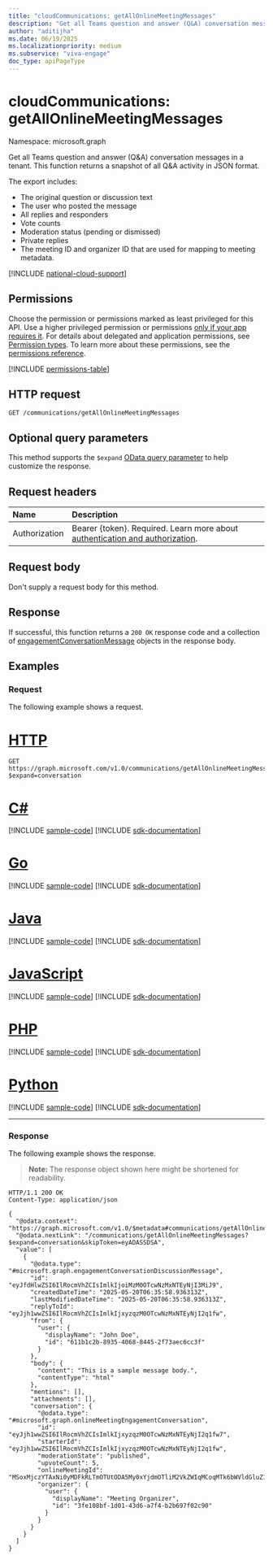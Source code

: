 ```yaml
---
title: "cloudCommunications: getAllOnlineMeetingMessages"
description: "Get all Teams question and answer (Q&A) conversation messages in a tenant."
author: "aditijha"
ms.date: 06/19/2025
ms.localizationpriority: medium
ms.subservice: "viva-engage"
doc_type: apiPageType
---
```


# cloudCommunications: getAllOnlineMeetingMessages

Namespace: microsoft.graph

Get all Teams question and answer (Q&A) conversation messages in a tenant. This function returns a snapshot of all Q&A activity in JSON format.

The export includes:
- The original question or discussion text
- The user who posted the message
- All replies and responders
- Vote counts
- Moderation status (pending or dismissed)
- Private replies
- The meeting ID and organizer ID that are used for mapping to meeting metadata.

[!INCLUDE [national-cloud-support](../../includes/global-only.md)]

## Permissions

Choose the permission or permissions marked as least privileged for this API. Use a higher privileged permission or permissions [only if your app requires it](/graph/permissions-overview#best-practices-for-using-microsoft-graph-permissions). For details about delegated and application permissions, see [Permission types](/graph/permissions-overview#permission-types). To learn more about these permissions, see the [permissions reference](/graph/permissions-reference).

<!-- { "blockType": "permissions", "name": "cloudcommunications_getallonlinemeetingmessages" } -->
[!INCLUDE [permissions-table](../includes/permissions/cloudcommunications-getallonlinemeetingmessages-permissions.md)]


## HTTP request

<!-- {
  "blockType": "ignored"
}
-->
``` http
GET /communications/getAllOnlineMeetingMessages
```

## Optional query parameters

This method supports the `$expand` [OData query parameter](/graph/query-parameters) to help customize the response. 

## Request headers

|Name|Description|
|:---|:---|
|Authorization|Bearer {token}. Required. Learn more about [authentication and authorization](/graph/auth/auth-concepts).|

## Request body

Don't supply a request body for this method.

## Response

If successful, this function returns a `200 OK` response code and a collection of [engagementConversationMessage](../resources/engagementconversationmessage.md) objects in the response body. 

## Examples

### Request

The following example shows a request.
# [HTTP](#tab/http)
<!-- {
  "blockType": "request",
  "name": "cloudcommunicationsthis.getallonlinemeetingmessages"
}
-->
``` http
GET https://graph.microsoft.com/v1.0/communications/getAllOnlineMeetingMessages?$expand=conversation
```

# [C#](#tab/csharp)
[!INCLUDE [sample-code](../includes/snippets/csharp/cloudcommunicationsthisgetallonlinemeetingmessages-csharp-snippets.md)]
[!INCLUDE [sdk-documentation](../includes/snippets/snippets-sdk-documentation-link.md)]

# [Go](#tab/go)
[!INCLUDE [sample-code](../includes/snippets/go/cloudcommunicationsthisgetallonlinemeetingmessages-go-snippets.md)]
[!INCLUDE [sdk-documentation](../includes/snippets/snippets-sdk-documentation-link.md)]

# [Java](#tab/java)
[!INCLUDE [sample-code](../includes/snippets/java/cloudcommunicationsthisgetallonlinemeetingmessages-java-snippets.md)]
[!INCLUDE [sdk-documentation](../includes/snippets/snippets-sdk-documentation-link.md)]

# [JavaScript](#tab/javascript)
[!INCLUDE [sample-code](../includes/snippets/javascript/cloudcommunicationsthisgetallonlinemeetingmessages-javascript-snippets.md)]
[!INCLUDE [sdk-documentation](../includes/snippets/snippets-sdk-documentation-link.md)]

# [PHP](#tab/php)
[!INCLUDE [sample-code](../includes/snippets/php/cloudcommunicationsthisgetallonlinemeetingmessages-php-snippets.md)]
[!INCLUDE [sdk-documentation](../includes/snippets/snippets-sdk-documentation-link.md)]

# [Python](#tab/python)
[!INCLUDE [sample-code](../includes/snippets/python/cloudcommunicationsthisgetallonlinemeetingmessages-python-snippets.md)]
[!INCLUDE [sdk-documentation](../includes/snippets/snippets-sdk-documentation-link.md)]

---

### Response

The following example shows the response.
>**Note:** The response object shown here might be shortened for readability.
<!-- {
  "blockType": "response",
  "truncated": true,
  "@odata.type": "Collection(microsoft.graph.engagementConversationMessage)"
}
-->
``` http
HTTP/1.1 200 OK
Content-Type: application/json

{
  "@odata.context": "https://graph.microsoft.com/v1.0/$metadata#communications/getAllOnlineMeetingMessages",
  "@odata.nextLink": "/communications/getAllOnlineMeetingMessages?$expand=conversation&skipToken=eyADASSDSA",
  "value": [
    {
      "@odata.type": "#microsoft.graph.engagementConversationDiscussionMessage",
      "id": "eyJfdHlwZSI6IlRocmVhZCIsImlkIjoiMzM0OTcwNzMxNTEyNjI3MiJ9",
      "createdDateTime": "2025-05-20T06:35:58.936313Z",
      "lastModifiedDateTime": "2025-05-20T06:35:58.936313Z",
      "replyToId": "eyJjh1wwZSI6IlRocmVhZCIsImlkIjxyzqzM0OTcwNzMxNTEyNjI2q1fw",
      "from": {
        "user": {
          "displayName": "John Doe",
          "id": "611b1c2b-8935-4068-8445-2f73aec6cc3f"
        }
      },
      "body": {
        "content": "This is a sample message body.",
        "contentType": "html"
      },
      "mentions": [],
      "attachments": [],
      "conversation": {
        "@odata.type": "#microsoft.graph.onlineMeetingEngagementConversation",
        "id": "eyJjh1wwZSI6IlRocmVhZCIsImlkIjxyzqzM0OTcwNzMxNTEyNjI2q1fw7",
        "starterId": "eyJjh1wwZSI6IlRocmVhZCIsImlkIjxyzqzM0OTcwNzMxNTEyNjI2q1fw",
        "moderationState": "published",
        "upvoteCount": 5,
        "onlineMeetingId": "MSoxMjczYTAxNi0yMDFkRLTmOTUtODA5My0xYjdmOTliM2VkZWIqMCoqMTk6bWVldGluZ19aR1F3WTJZNE9XTXROekppWlMwME1XWTRMVGc0TWpBdE1BBXdOV1kzWlRsak9UTXlAdGhyZWFkLnYy",
        "organizer": {
          "user": {
            "displayName": "Meeting Organizer",
            "id": "3fe108bf-1d01-43d6-a7f4-b2b697f02c90"
          }
        }
      }
    }
  ]
}
```

